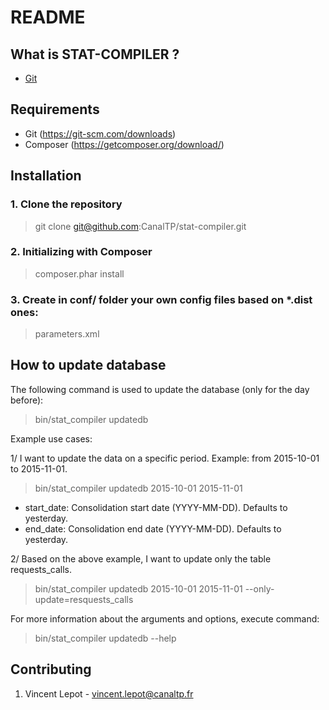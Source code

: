 README
======

What is STAT-COMPILER ?
------------------

- [Git](https://github.com/CanalTP/stat-compiler)


Requirements
-------------

- Git (https://git-scm.com/downloads)
- Composer (https://getcomposer.org/download/)


Installation
-------------

### 1. Clone the repository

> git clone git@github.com:CanalTP/stat-compiler.git

### 2. Initializing with Composer

> composer.phar install

### 3. Create in conf/ folder your own config files based on *.dist ones:

> parameters.xml


How to update database
-----------------------

The following command is used to update the database (only for the day before):

> bin/stat_compiler updatedb


Example use cases:

1/ I want to update the data on a specific period. Example: from 2015-10-01 to 2015-11-01.

> bin/stat_compiler updatedb 2015-10-01 2015-11-01

- start_date: Consolidation start date (YYYY-MM-DD). Defaults to yesterday.
- end_date: Consolidation end date (YYYY-MM-DD). Defaults to yesterday.

2/ Based on the above example, I want to update only the table requests_calls.

> bin/stat_compiler updatedb 2015-10-01 2015-11-01 --only-update=resquests_calls

For more information about the arguments and options, execute command:

> bin/stat_compiler updatedb --help


Contributing
-------------

1. Vincent Lepot - vincent.lepot@canaltp.fr